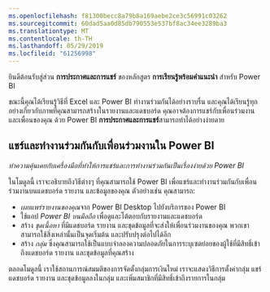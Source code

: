 ```yaml
---
ms.openlocfilehash: f81300becc8a79b8a169aebe2ce3c56991c03262
ms.sourcegitcommit: 60dad5aa0d85db790553e537bf8ac34ee3289ba3
ms.translationtype: MT
ms.contentlocale: th-TH
ms.lasthandoff: 05/29/2019
ms.locfileid: "61256998"
---
```

ยินดีต้อนรับสู่ส่วน **การประกาศและการแชร์** ของหลักสูตร **การเรียนรู้พร้อมคำแนะนำ** สำหรับ Power BI

ขณะนี้คุณได้เรียนรู้วิธีที่ Excel และ Power BI ทำงานร่วมกันได้อย่างราบรื่น และคุณได้เรียนรู้ทุกอย่างเกี่ยวกับภาพที่คุณสามารถสร้างในรายงานและแดชบอร์ด คุณอาจต้องการแชร์กับเพื่อนร่วมงานและเพื่อนของคุณ ด้วย Power BI **การประกาศและการแชร์**สามารถทำได้อย่างง่ายดาย

## <a name="share-and-collaborate-with-colleagues-in-power-bi"></a>แชร์และทำงานร่วมกันกับเพื่อนร่วมงานใน Power BI
*ทำความคุ้นเคยกับเครื่องมือที่ทำให้การแชร์และการทำงานร่วมกันเป็นเรื่องง่ายด้วย Power BI*

ในโมดูลนี้ เราจะอธิบายถึงวิธีต่างๆ ที่คุณสามารถใช้ Power BI เพื่อแชร์และทำงานร่วมกันกับเพื่อนร่วมงานบนแดชบอร์ด รายงาน และข้อมูลของคุณ ตัวอย่างเช่น คุณสามารถ:

* *เผยแพร่รายงานของคุณ*จาก Power BI Desktop ไปยังบริการของ Power BI
* ใช้แอป *Power BI บนมือถือ* เพื่อดูและโต้ตอบกับรายงานและแดชบอร์ด
* สร้าง *ชุดเนื้อหา* ที่มีแดชบอร์ด รายงาน และชุดข้อมูลที่จะส่งให้เพื่อนร่วมงานของคุณ พวกเขาสามารถใช้สิ่งเหล่านั้นเป็นจุดเริ่มต้น และปรับปรุงต่อไปได้อีก
* สร้าง *กลุ่ม* ซึ่งคุณสามารถใช้เป็นแบบจำลองความปลอดภัยในการระบุเซตย่อยของผู้ใช้ที่มีสิทธิ์เข้าถึงแดชบอร์ด รายงาน และชุดข้อมูลที่คุณสร้าง

ตลอดโมดูลนี้ เราใช้สถานการณ์สมมติของการจัดตั้งกลุ่มการเงินใหม่ เราจะแสดงวิธีการตั้งค่ากลุ่ม แชร์แดชบอร์ด รายงาน และชุดข้อมูลลงในกลุ่ม และเพิ่มสมาชิกที่มีสิทธิ์เข้าถึงรายการในกลุ่ม

